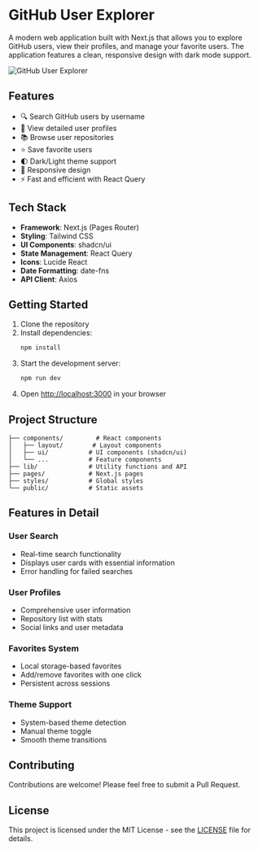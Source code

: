 # GitHub User Explorer

A modern web application built with Next.js that allows you to explore GitHub users, view their profiles, and manage your favorite users. The application features a clean, responsive design with dark mode support.

![GitHub User Explorer](https://images.pexels.com/photos/4974914/pexels-photo-4974914.jpeg?auto=compress&cs=tinysrgb&w=1260&h=750&dpr=2)

## Features

- 🔍 Search GitHub users by username
- 👤 View detailed user profiles
- 📚 Browse user repositories
- ⭐ Save favorite users
- 🌓 Dark/Light theme support
- 📱 Responsive design
- ⚡ Fast and efficient with React Query

## Tech Stack

- **Framework**: Next.js (Pages Router)
- **Styling**: Tailwind CSS
- **UI Components**: shadcn/ui
- **State Management**: React Query
- **Icons**: Lucide React
- **Date Formatting**: date-fns
- **API Client**: Axios

## Getting Started

1. Clone the repository
2. Install dependencies:
   ```bash
   npm install
   ```
3. Start the development server:
   ```bash
   npm run dev
   ```
4. Open [http://localhost:3000](http://localhost:3000) in your browser

## Project Structure

```
├── components/         # React components
│   ├── layout/        # Layout components
│   ├── ui/           # UI components (shadcn/ui)
│   └── ...           # Feature components
├── lib/              # Utility functions and API
├── pages/            # Next.js pages
├── styles/           # Global styles
└── public/           # Static assets
```

## Features in Detail

### User Search
- Real-time search functionality
- Displays user cards with essential information
- Error handling for failed searches

### User Profiles
- Comprehensive user information
- Repository list with stats
- Social links and user metadata

### Favorites System
- Local storage-based favorites
- Add/remove favorites with one click
- Persistent across sessions

### Theme Support
- System-based theme detection
- Manual theme toggle
- Smooth theme transitions

## Contributing

Contributions are welcome! Please feel free to submit a Pull Request.

## License

This project is licensed under the MIT License - see the [LICENSE](LICENSE) file for details.